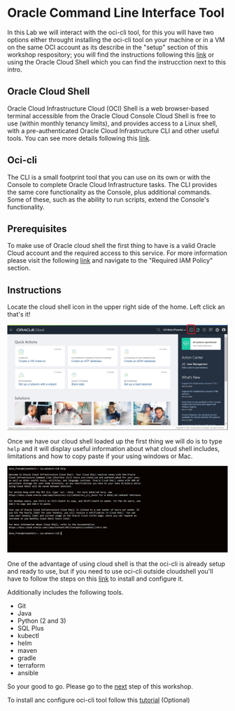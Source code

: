 # Oracle Command Line Interface Tool 

In this Lab we will interact with the oci-cli tool, for this you will have two options either throught installing the oci-cli tool on your machine or in a VM on the same OCI account as its describe in the "setup" section of this workshop respository; you will find the instructions following this [link](./ocicli_install.md) or using the Oracle Cloud Shell which you can find the instrucction next to this intro.

## Oracle Cloud Shell

Oracle Cloud Infrastructure Cloud (OCI) Shell is a web browser-based terminal accessible from the Oracle Cloud Console Cloud Shell is free to use (within monthly tenancy limits), and provides access to a Linux shell, with a pre-authenticated Oracle Cloud Infrastructure CLI and other useful tools. You can see more details following this [link](https://docs.cloud.oracle.com/en-us/iaas/Content/API/Concepts/cloudshellintro.htm).

## Oci-cli

The CLI is a small footprint tool that you can use on its own or with the Console to complete Oracle Cloud Infrastructure tasks. The CLI provides the same core functionality as the Console, plus additional commands. Some of these, such as the ability to run scripts, extend the Console's functionality. 

## Prerequisites 

To make use of Oracle cloud shell the first thing to have is a valid Oracle Cloud account and the required access to this service. For more information please visit the following [link](https://docs.cloud.oracle.com/en-us/iaas/Content/API/Concepts/cloudshellintro.htm) and navigate to the "Required IAM Policy" section. 

## Instructions

Locate the cloud shell icon in the upper right side of the home. Left click an that's it! 

![cloudshell](/img/ocicli/cloudshell.jpg)

Once we have our cloud shell loaded up the first thing we will do is to type ```help``` and it will display useful information about what cloud shell includes, limitations and how to copy paste if your using windows or Mac.

![cloud_shell](/img/ocicli/cloudshell_help.jpg)

One of the advantage of using cloud shell is that the oci-cli is already setup and ready to use, but if you need to use oci-cli outside cloudshell you'll have to follow the steps on this [link](ocicli_install.md) to install and configure it.

Additionally includes the following tools.

- Git
- Java 
- Python (2 and 3)
- SQL Plus
- kubectl
- helm
- maven
- gradle
- terraform
- ansible

So your good to go. Please go to the [next](./ocicli_ops.md) step of this workshop.

To install anc configure oci-cli tool follow this [tutorial](./ocicli_install.md) (Optional)